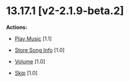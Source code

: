 # 13.17.1 [v2-2.1.9-beta.2]


**Actions:**

- [Play Music](https://github.com/Gotowka/mydbm/blob/v2-beta/actions/play_music.js) [1.1]

- [Store Song Info](https://github.com/Gotowka/mydbm/blob/v2-beta/actions/store_song_info.js) [1.0]

- [Volume](https://github.com/Gotowka/mydbm/blob/v2-beta/actions/volume.js) [1.0]

- [Skip](https://github.com/Gotowka/mydbm/blob/v2-beta/actions/skip.js) [1.0]